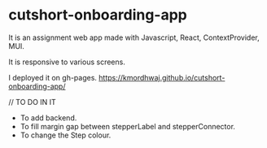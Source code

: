 # cutshort-onboarding-app
It is an assignment web app made with Javascript, React, ContextProvider, MUI.

It is responsive to various screens.

I deployed it on gh-pages.
https://kmordhwaj.github.io/cutshort-onboarding-app/

// TO DO IN IT
* To add backend.
* To fill margin gap between stepperLabel and stepperConnector.
* To change the Step colour.
